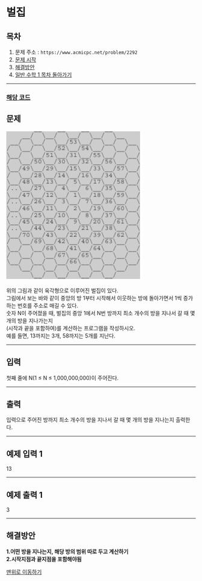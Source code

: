 # 벌집

## 목차

1. 문제 주소 : `https://www.acmicpc.net/problem/2292`
2. [문제 시작](#문제)
3. [해결방안](#해결방안)
4. [일반 수학 1 목차 돌아가기](../README.md)
___

### [해당 코드](./벌집.java)

## 문제

<img src ="../../img/honeycomb.png">

위의 그림과 같이 육각형으로 이루어진 벌집이 있다.<br>
그림에서 보는 바와 같이 중앙의 방 1부터 시작해서 이웃하는 방에 돌아가면서 1씩 증가하는 번호를 주소로 매길 수 있다.<br>
숫자 N이 주어졌을 때, 벌집의 중앙 1에서 N번 방까지 최소 개수의 방을 지나서 갈 때 몇 개의 방을 지나가는지<br>
(시작과 끝을 포함하여)를 계산하는 프로그램을 작성하시오.<br>
예를 들면, 13까지는 3개, 58까지는 5개를 지난다.

___

## 입력

첫째 줄에 N(1 ≤ N ≤ 1,000,000,000)이 주어진다.
___
## 출력

입력으로 주어진 방까지 최소 개수의 방을 지나서 갈 때 몇 개의 방을 지나는지 출력한다.
___

## 예제 입력 1

13

---

## 예제 출력 1

3

---

## 해결방안
**1.어떤 방을 지나는지, 해당 방의 범위 따로 두고 계산하기** <br>
**2.시작지점과 끝지점을 포함해야됨<br>**

[맨위로 이동하기](#벌집)